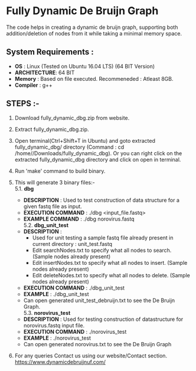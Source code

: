 # Fully Dynamic De Bruijn Graph
The code helps in creating a dynamic de bruijn graph, supporting both addition/deletion of nodes from it while taking a minimal memory space.
## System Requirements :

* **OS**          : Linux (Tested on Ubuntu 16.04 LTS) (64 BIT Version)
* **ARCHITECTURE**: 64 BIT  
* **Memory**      : Based on file executed. Recommeneded : Atleast 8GB.
* **Compiler**    : g++
## STEPS :-
1. Download fully_dynamic_dbg.zip from website.
2. Extract fully_dynamic_dbg.zip.
3. Open terminal(Ctrl+Shift+T in Ubuntu) and goto extracted fully_dynamic_dbg/ directory (Command : cd /home/<username>/Downloads/fully_dynamic_dbg). Or you can right click on the extracted   fully_dynamic_dbg directory and click on open in terminal.
4. Run 'make' command to build binary.
5. This will generate 3 binary files:-  
  5.1. **dbg**  
    * **DESCRIPTION**       : Used to test construction of data structure for a given fastq file as input.  
    * **EXECUTION COMMAND** : ./dbg <input_file.fastq>  
    * **EXAMPLE COMMAND**   : ./dbg norovirus.fastq  
  5.2. **dbg_unit_test**  
    * **DESCRIPTION** 	    :
      - Used for unit testing a sample fastq file already present in current directory : unit_test.fastq  
      - Edit searchNodes.txt to specify what all nodes to search. (Sample nodes already present)  
      - Edit insertNodes.txt to specify what all nodes to insert. (Sample nodes already present)  
      - Edit deleteNodes.txt to specify what all nodes to delete. (Sample nodes already present)  
    * **EXECUTION COMMAND** : ./dbg_unit_test  
    * **EXAMPLE**           : ./dbg_unit_test  
    * Can open generated unit_test_debruijn.txt to see the De Bruijn Graph.  
  5.3. **norovirus_test**  
    * **DESCRIPTION** : Used for testing construction of datastructure for norovirus.fastq input file.  
    * **EXECUTION COMMAND** : ./norovirus_test  
    * **EXAMPLE**           : ./norovirus_test  
    * Can open generated norovirus.txt to see the De Bruijn Graph

6. For any queries Contact us using our website/Contact section.
   https://www.dynamicdebruijnuf.com/
